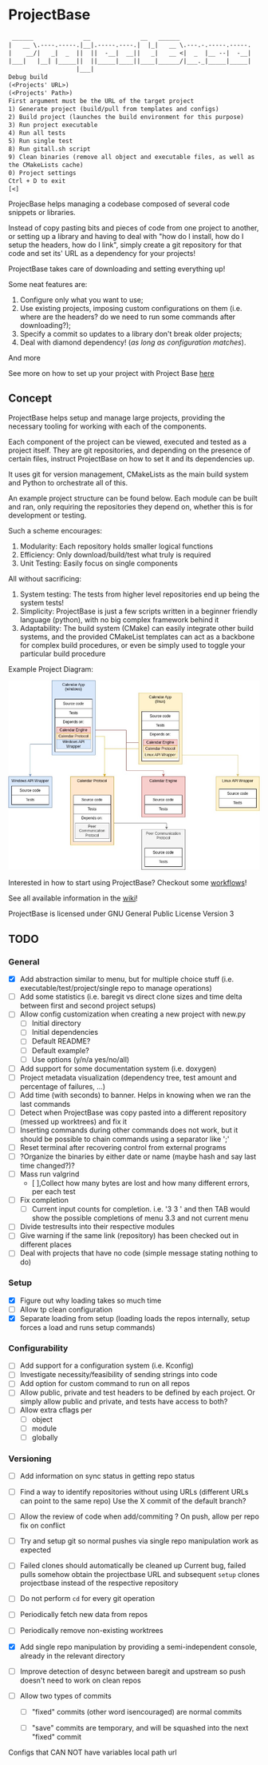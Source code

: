 # ProjectBase

```text
 ______              __              __   ______
|   __ \.----.-----.|__|.-----.----.|  |_|   __ \.---.-.-----.-----.
|    __/|   _|  _  ||  ||  -__|  __||   _|   __ <|  _  |__ --|  -__|
|___|   |__| |_____||  ||_____|____||____|______/|___._|_____|_____|
                   |___|
Debug build
(<Projects' URL>)
(<Projects' Path>)
First argument must be the URL of the target project
1) Generate project (build/pull from templates and configs)
2) Build project (launches the build environment for this purpose)
3) Run project executable
4) Run all tests
5) Run single test
8) Run gitall.sh script
9) Clean binaries (remove all object and executable files, as well as the CMakeLists cache)
0) Project settings
Ctrl + D to exit
[<] 
```

ProjecBase helps managing a codebase composed of several code snippets or
libraries.

Instead of copy pasting bits and pieces of code from one project to another,
or setting up a library and having to deal with "how do I install, how do I
setup the headers, how do I link", simply create a git repository for that code
and set its' URL as a dependency for your projects!

ProjectBase takes care of downloading and setting everything up!

Some neat features are:

1. Configure only what you want to use;
2. Use existing projects, imposing custom configurations on them (i.e. where are
the headers? do we need to run some commands after downloading?);
3. Specify a commit so updates to a library don't break older projects;
4. Deal with diamond dependency! (*as long as configuration matches*).

And more

See more on how to set up your project with Project Base [here](https://gitlab.com/brunoasmauricio/ProjectBase/-/wikis/Setup-and-Run#setting-up-a-project)

## Concept

ProjectBase helps setup and manage large projects, providing the necessary tooling for
working with each of the components.

Each component of the project can be viewed, executed and tested as a project
itself. They are git repositories, and depending on the presence of certain
files, instruct ProjectBase on how to set it and its dependencies up.

It uses git for version management, CMakeLists as the main build system and
Python to orchestrate all of this.

An example project structure can be found below. Each module can be built and ran, only requiring the repositories they depend on, whether this is for development or testing.

Such a scheme encourages:

1. Modularity: Each repository holds smaller logical functions
2. Efficiency: Only download/build/test what truly is required
3. Unit Testing: Easily focus on single components

All without sacrificing:

1. System testing: The tests from higher level repositories end up being the system tests!
2. Simplicity: ProjectBase is just a few scripts written in a beginner friendly language (python), with no big complex framework behind it
3. Adaptability: The build system (CMake) can easily integrate other build systems, and the provided CMakeList templates can act as a backbone for complex build procedures, or even be simply used to toggle your particular build procedure

Example Project Diagram:

![Example Project Diagram](./images/ProjectBase_ProjectDiagram.jpg)

Interested in how to start using ProjectBase? Checkout some [workflows](https://gitlab.com/brunoasmauricio/ProjectBase/-/wikis/workflows)!

See all available information in the [wiki](https://gitlab.com/brunoasmauricio/ProjectBase/-/wikis/home)!

ProjectBase is licensed under GNU General Public License Version 3

## TODO

### General
- [X] Add abstraction similar to menu, but for multiple choice stuff (i.e. executable/test/project/single repo to manage operations)
- [ ] Add some statistics (i.e. baregit vs direct clone sizes and time delta between first and second project setups)
- [ ] Allow config customization when creating a new project with new.py
  - [ ] Initial directory
  - [ ] Initial dependencies
  - [ ] Default README?
  - [ ] Default example?
  - [ ] Use options (y/n/a yes/no/all)
- [ ] Add support for some documentation system (i.e. doxygen)
- [ ] Project metadata visualization (dependency tree, test amount and percentage of failures, ...)
- [ ] Add time (with seconds) to banner. Helps in knowing when we ran the last commands
- [ ] Detect when ProjectBase was copy pasted into a different repository (messed up worktrees) and fix it
- [ ] Inserting commands during other commands does not work, but it should be possible to chain commands using a separator like ';'
- [ ] Reset terminal after recovering control from external programs
- [ ] ?Organize the binaries by either date or name (maybe hash and say last time changed?)?
- [ ] Mass run valgrind
  - [ ],Collect how many bytes are lost and how many different errors, per each test
- [ ] Fix completion
  - [ ] Current input counts for completion. i.e. '3 3 ' and then TAB would show the possible completions of menu 3.3 and not current menu
- [ ] Divide testresults into their respective modules
- [ ] Give warning if the same link (repository) has been checked out in different places
- [ ] Deal with projects that have no code (simple message stating nothing to do)

### Setup

- [X] Figure out why loading takes so much time
- [ ] Allow tp clean configuration
- [X] Separate loading from setup (loading loads the repos internally, setup forces a load and runs setup commands)

### Configurability
- [ ] Add support for a configuration system (i.e. Kconfig)
- [ ] Investigate necessity/feasibility of sending strings into code
- [ ] Add option for custom command to run on all repos
- [ ] Allow public, private and test headers to be defined by each project. Or simply allow public and private, and tests have access to both?
- [ ] Allow extra cflags per
  - [ ] object
  - [ ] module
  - [ ] globally

### Versioning
- [ ] Add information on sync status in getting repo status
- [ ] Find a way to identify repositories without using URLs (different URLs can point to the same repo)
      Use the X commit of the default branch?
- [ ] Allow the review of code when add/commiting ?
      On push, allow per repo fix on conflict
- [ ] Try and setup git so normal pushes via single repo manipulation work as expected

- [ ] Failed clones should automatically be cleaned up
        Current bug, failed pulls somehow obtain the projectbase URL and subsequent `setup` clones projectbase instead of the respective repository
- [ ] Do not perform `cd` for every git operation
- [ ] Periodically fetch new data from repos
- [ ] Periodically remove non-existing worktrees
- [X] Add single repo manipulation by providing a semi-independent console,
already in the relevant directory
- [ ] Improve detection of desync between baregit and upstream so push doesn't
need to work on clean repos
- [ ] Allow two types of commits
  - [ ] "fixed" commits (other word isencouraged) are normal commits
  - [ ] "save" commits are temporary, and will be squashed into the next "fixed" commit


Configs that CAN NOT have variables
  local path
  url
